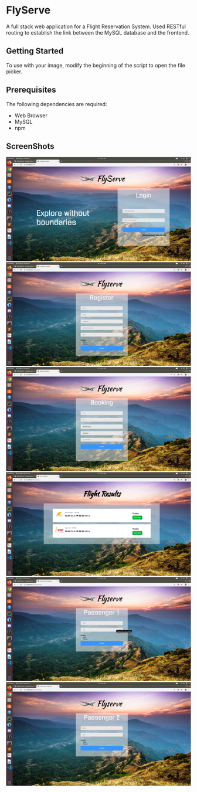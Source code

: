 # FlyServe
A full stack web application for a Flight Reservation System. Used RESTful routing to establish the link between the MySQL database and the frontend.  

## Getting Started
To use with your image, modify the beginning of the script to open the file picker.  

## Prerequisites
The following dependencies are required:
* Web Browser
* MySQL
* npm

## ScreenShots
![Login](https://github.com/AtulKUchil/FlyServe/blob/master/images/homepage.png)  
![Login](https://github.com/AtulKUchil/FlyServe/blob/master/images/registration.png)  
![Login](https://github.com/AtulKUchil/FlyServe/blob/master/images/search.png)  
![Login](https://github.com/AtulKUchil/FlyServe/blob/master/images/flights.png)  
![Login](https://github.com/AtulKUchil/FlyServe/blob/master/images/pass1.png)  
![Login](https://github.com/AtulKUchil/FlyServe/blob/master/images/pass2.png)  
